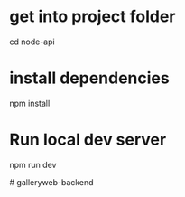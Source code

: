 # get into project folder

cd node-api

# install dependencies

 npm install

# Run local dev server

npm run dev


#   g a l l e r y w e b - b a c k e n d  
 